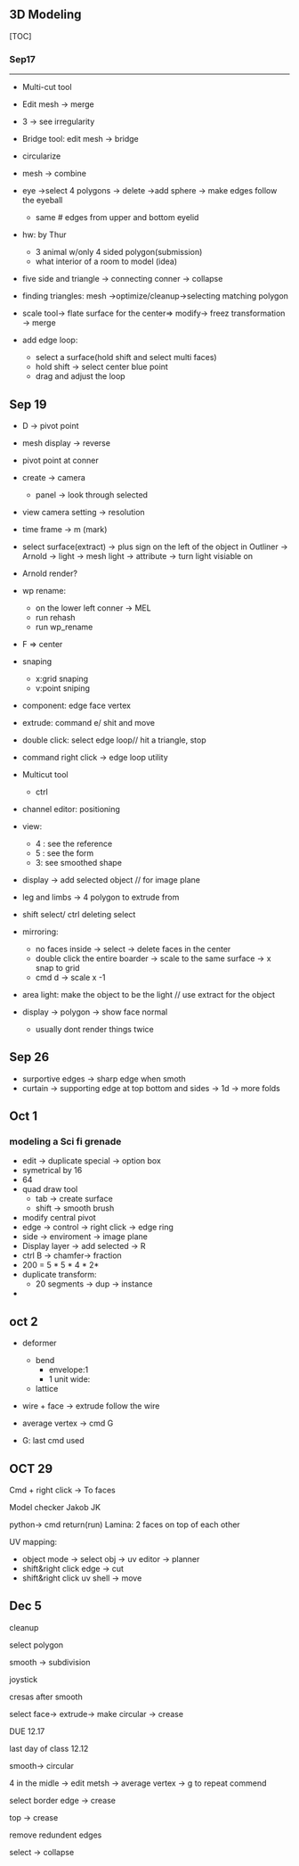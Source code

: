 ## 3D Modeling

[TOC]

### Sep17

-----

- Multi-cut tool

- Edit mesh -> merge
- 3 -> see irregularity
- Bridge tool: edit mesh -> bridge
- circularize
- mesh -> combine
- eye ->select 4 polygons -> delete ->add sphere -> make edges follow the eyeball
  - same # edges from upper and bottom eyelid
- hw: by Thur
  - 3 animal w/only 4 sided polygon(submission)
  - what interior of a room to model (idea)
- five side and triangle -> connecting conner -> collapse
- finding triangles: mesh ->optimize/cleanup->selecting matching polygon
- scale tool-> flate surface for the center=> modify-> freez transformation -> merge
- add edge loop:
  - select a surface(hold shift and select multi faces)
  - hold shift -> select center blue point
  - drag and adjust the loop

## Sep 19

- D -> pivot point
- mesh display -> reverse
- pivot point at conner
- create -> camera
  - panel -> look through selected 
- view camera setting -> resolution 
- time frame -> m (mark)
- select surface(extract) -> plus sign on the left of the object in Outliner -> Arnold -> light -> mesh light -> attribute -> turn light visiable on
- Arnold render?



- wp rename:
  - on the lower left conner -> MEL 
  - run rehash
  - run wp_rename
- F => center
- snaping
  - x:grid snaping
  - v:point sniping
- component: edge face vertex
- extrude: command e/ shit and move
- double click: select edge loop// hit a triangle, stop
- command right click -> edge loop utility
- Multicut tool
  - ctrl 
- channel editor: positioning
- view:
  - 4 : see the reference
  - 5 : see the form
  - 3: see smoothed shape
- display -> add selected object // for image plane
- leg and limbs -> 4 polygon to extrude from
- shift select/ ctrl deleting select
- mirroring:
  - no faces inside -> select -> delete faces in the center
  - double click the entire boarder -> scale to the same surface -> x snap to grid
  - cmd d -> scale x -1
- area light: make the object to be the light // use extract for the object
- display -> polygon -> show face normal 
  - usually dont render things twice

## Sep 26

- surportive edges -> sharp edge when smoth
- curtain -> supporting edge at top bottom and sides -> 1d -> more folds



## Oct 1

### modeling a Sci fi grenade

- edit -> duplicate special -> option box
- symetrical by 16
- 64
- quad draw tool
  - tab -> create surface
  - shift -> smooth brush
- modify central pivot
- edge -> control  -> right click -> edge ring
- side -> enviroment -> image plane
- Display layer -> add selected -> R
- ctrl B -> chamfer-> fraction
- 200 = 5 * 5 * 4 * 2*
- duplicate transform:
  - 20 segments -> dup -> instance
- 



## oct 2

- deformer

  - bend
    - envelope:1
    - 1 unit wide:
  - lattice

- wire + face -> extrude follow the wire

- average vertex -> cmd G

- G: last cmd used




## OCT 29

Cmd + right click -> To faces

Model checker Jakob JK

python-> cmd return(run)
Lamina: 2 faces on top of each other



UV mapping:

- object mode -> select obj -> uv editor -> planner 
- shift&right click edge -> cut
- shift&right click  uv shell -> move



## Dec 5

cleanup

select polygon



smooth -> subdivision



joystick



cresas after smooth



select face-> extrude-> make circular -> crease



DUE 12.17

last day of class 12.12







smooth-> circular

4 in the midle -> edit metsh -> average vertex -> g to repeat commend

select border edge -> crease

top -> crease

remove redundent edges

select -> collapse
